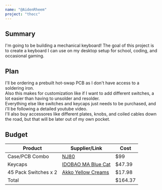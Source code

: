```yaml
---
name: "@AidenRheem"
project: "thocc"
---
```


## Summary

I'm going to be building a mechanical keyboard! The goal of this project is to create a keyboard I can use on my desktop setup for school, coding, and occasional gaming. 

## Plan

I'll be ordering a prebuilt hot-swap PCB as I don't have access to a soldering iron. <br>
Also this makes for customization like if I want to add different switches, a lot easier than having to unsolder and resolder. <br>
Everything else like switches and keycaps just needs to be purchased, and i'll be following a detailed youtube video. <br>
I'll also buy accessores like different plates, knobs, and coiled cables down the road, but that will be later out of my own pocket.

## Budget

| Product         | Supplier/Link                         | Cost   |
| --------------- | ------------------------------------- | ------ |
| Case/PCB Combo  | [NJ80](https://drop.com/buy/keydous-nj80-barebones-bluetooth-rgb-hot-swappable-keyboard?searchId=ab75fafc29f028bfb5b3aec87e897b6b&clickid=SuF2Ng1ddxyNT0ISfjynP23sUkA2D8Xty1hWWo0&irgwc=1&utm_term=252901&utm_content=Hipyo%20Tech&utm_medium=affiliate&utm_source=impactradius&utm_placement=&utm_keyword=&mode=shop_open&utm_campaign=2448764&utm_network=4148) | $99  |
| Keycaps         | [IDOBAO MA Blue Cat](https://drop.com/buy/idobao-ma-blue-cat-pbt-dye-subbed-keycap-set?searchId=ddcd96123a72a41ad4290c489cf8639b&defaultSelectionIds=960002&clickid=SuF2Ng1ddxyNT0ISfjynP23sUkA2D8Xpy1hWWo0&irgwc=1&utm_term=252901&utm_content=Hipyo%20Tech&utm_medium=affiliate&utm_source=impactradius&utm_placement=&utm_keyword=&mode=shop_open&utm_campaign=2448764&utm_network=4148) | $47.39 |
| 45 Pack Switches x 2    | [Akko Yellow Creams](https://en.akkogear.com/product/akko-v3-cream-yellow-switch-45pcs/) | $17.98 |
| Total           |                                       | $164.37 |
